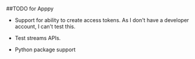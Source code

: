 ##TODO for Apppy

* Support for ability to create access tokens.
  As I don't have a developer account, I can't test this.

* Test streams APIs.

* Python package support


